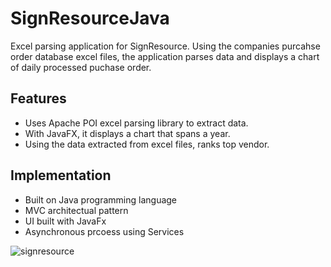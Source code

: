 # SignResourceJava
Excel parsing application for SignResource. Using the companies purcahse order database excel files, the application parses data and
displays a chart of daily processed puchase order.

## Features
- Uses Apache POI excel parsing library to extract data.
- With JavaFX, it displays a chart that spans a year.
-  Using the data extracted from excel files, ranks top vendor.
 
 ## Implementation
 - Built on Java programming language
 - MVC architectual pattern
 - UI built with JavaFx
 - Asynchronous prcoess using Services
 
![signresource](https://user-images.githubusercontent.com/20021751/62000901-cb5e0e80-b097-11e9-9c9b-bf9a8dd26f54.png)
